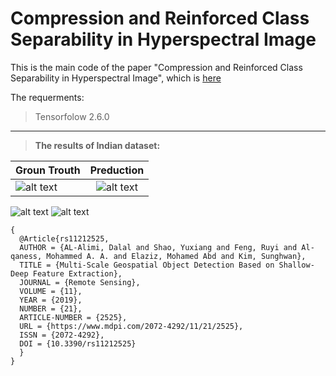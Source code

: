 # Compression and Reinforced  Class Separability in Hyperspectral Image
This is the main code of the paper "Compression and Reinforced  Class Separability in Hyperspectral Image", which is [here](https://doi.org/10.3390/rs11212525)

<dl>
  <dt>The requerments:</dt>
  
> Tensorfolow 2.6.0
</dl>

---
> **The results of Indian dataset:**

| Groun Trouth        | Preduction           |
| ------------- |:-------------:|
| ![alt text](https://github.com/DalalAL-Alimi/CRV-/blob/main/ground_truth_IP_model1.png)      | ![alt text](https://github.com/DalalAL-Alimi/CRV-/blob/main/ground_truth_IP_model1.png) |

![alt text](https://github.com/DalalAL-Alimi/CRV-/blob/main/ground_truth_IP_model1.png)  ![alt text](https://github.com/DalalAL-Alimi/CRV-/blob/main/ground_truth_IP_model1.png)
```
{
  @Article{rs11212525,
  AUTHOR = {AL-Alimi, Dalal and Shao, Yuxiang and Feng, Ruyi and Al-qaness, Mohammed A. A. and Elaziz, Mohamed Abd and Kim, Sunghwan},
  TITLE = {Multi-Scale Geospatial Object Detection Based on Shallow-Deep Feature Extraction},
  JOURNAL = {Remote Sensing},
  VOLUME = {11},
  YEAR = {2019},
  NUMBER = {21},
  ARTICLE-NUMBER = {2525},
  URL = {https://www.mdpi.com/2072-4292/11/21/2525},
  ISSN = {2072-4292},
  DOI = {10.3390/rs11212525}
  }
}
```
